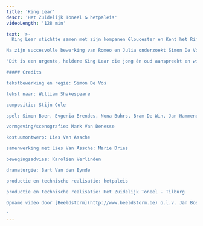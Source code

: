 ```yaml
---
title: 'King Lear'
descr: 'Het Zuidelijk Toneel & hetpaleis'
videoLength: '128 min'

text: '>-
  King Lear stichtte samen met zijn kompanen Gloucester en Kent het Rijk, over de oude grenzen heen. Maar de geest is uit de fles. Het zijn verwarrende tijden. Het Rijk kreunt onder het beleid van een oude mannen-generatie die hardnekkig de eenheid wil bewaren. Een jonge generatie stelt de idealen van het Rijk in vraag: het is buigen of barsten.Wanneer zelfs zijn drie dochters zich tegen de idealen van het Rijk keren, kan de zieke Lear dit ultieme verraad alleen maar persoonlijk nemen. Hij barst. En met hem het Rijk.

Na zijn succesvolle bewerking van Romeo en Julia onderzoekt Simon De Vos de huidige malaise van de Europese Unie aan de hand van King Lear. Hij maakt er een hedendaags, politiek steekspel van over ijdele machthebbers, grote idealen, persoonlijk belang, trouw en verraad.

"Dit is een urgente, heldere King Lear die jong én oud aanspreekt en wil aansporen tot politiek bewustzijn" - Els Van Steenberghe in Knack Focus

##### Credits

tekstbewerking en regie: Simon De Vos

tekst naar: William Shakespeare

compositie: Stijn Cole

spel: Simon Boer, Evgenia Brendes, Nona Buhrs, Bram De Win, Jan Hammenecker, Michaël Pas, Kaspar Schellingerhout, Krisjan Schellingerhout, Jobst Schnibbe, Scarlet Tummers

vormgeving/scenografie: Mark Van Denesse

kostuumontwerp: Lies Van Assche

samenwerking met Lies Van Assche: Marie Dries

bewegingsadvies: Karolien Verlinden

dramaturgie: Bart Van den Eynde

productie en technische realisatie: hetpaleis

productie en technische realisatie: Het Zuidelijk Toneel - Tilburg

Opname video door [Beeldstorm](http://www.beeldstorm.be) o.l.v. Jan Bosteels  

‍'
---
```

